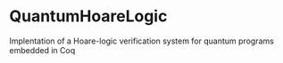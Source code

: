 # QuantumHoareLogic
Implentation of a Hoare-logic verification system for quantum programs embedded in Coq
